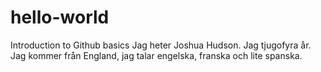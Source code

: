 # hello-world
Introduction to Github basics
Jag heter Joshua Hudson.
Jag tjugofyra år.
Jag kommer från England, jag talar engelska, franska och lite spanska.
